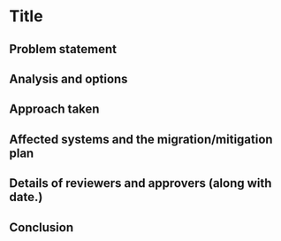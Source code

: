 # Title

## Problem statement 


## Analysis and options


## Approach taken 


## Affected systems and the migration/mitigation plan

## Details of reviewers and approvers (along with date.)


## Conclusion

